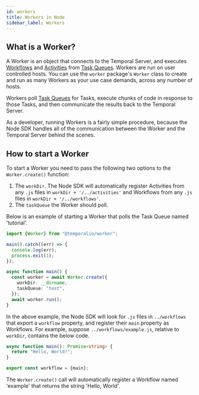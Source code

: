 ```yaml
---
id: workers
title: Workers in Node
sidebar_label: Workers
---
```


## What is a Worker?

A Worker is an object that connects to the Temporal Server, and executes [Workflows](/docs/node/workflows) and [Activities](/docs/node/activities) from [Task Queues](/docs/activities/task-queues).
Workers are run on user controlled hosts.
You can use the `worker` package's `Worker` class to create and run as many Workers as your use case demands, across any number of hosts.

Workers poll [Task Queues](/docs/activities/task-queues) for Tasks, execute chunks of code in response to those Tasks, and then communicate the results back to the Temporal Server.

As a developer, running Workers is a fairly simple procedure, because the Node SDK handles all of the communication between the Worker and the Temporal Server behind the scenes.

## How to start a Worker

To start a Worker you need to pass the following two options to the `Worker.create()` function:

1. The `workDir`. The Node SDK will automatically register Activities from any `.js` files in `workDir + '/../activities'` and Workflows from any `.js` files in `workDir + '/../workflows'`.
2. The `taskQueue` the Worker should poll.

Below is an example of starting a Worker that polls the Task Queue named 'tutorial'.

```typescript
import {Worker} from "@temporalio/worker";

main().catch((err) => {
  console.log(err);
  process.exit(1);
});

async function main() {
  const worker = await Worker.create({
    workDir: __dirname,
    taskQueue: "test",
  });
  await worker.run();
}
```

In the above example, the Node SDK will look for `.js` files in `../workflows` that export a `workflow` property, and register their `main` property as Workflows.
For example, suppose `../workflows/example.js`, relative to `workDir`, contains the below code.

```typescript
async function main(): Promise<string> {
  return "Hello, World!";
}

export const workflow = {main};
```

The `Worker.create()` call will automatically register a Workflow named 'example' that returns the string 'Hello, World'.
